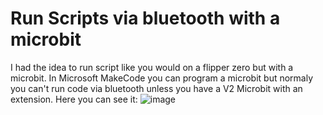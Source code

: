 # Run Scripts via bluetooth with a microbit

I had the idea to run script like you would on a flipper zero but with a microbit. In Microsoft MakeCode you can program a microbit but normaly you can't run code via bluetooth unless you have a V2 Microbit with an extension. Here you can see it: 
![image](https://github.com/user-attachments/assets/6632a461-df9b-495d-b333-580e5faaef5c)
